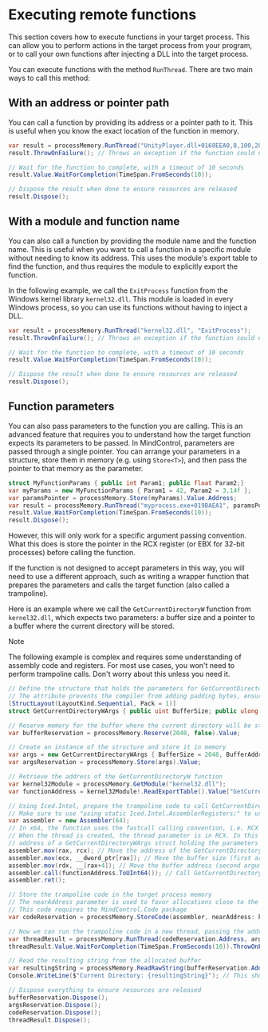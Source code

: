 ﻿# Executing remote functions

This section covers how to execute functions in your target process. This can allow you to perform actions in the target process from your program, or to call your own functions after injecting a DLL into the target process.

You can execute functions with the method `RunThread`. There are two main ways to call this method:

## With an address or pointer path

You can call a function by providing its address or a pointer path to it. This is useful when you know the exact location of the function in memory.

```csharp
var result = processMemory.RunThread("UnityPlayer.dll+0168EEA0,8,100,28,20,80");
result.ThrowOnFailure(); // Throws an exception if the function could not be executed

// Wait for the function to complete, with a timeout of 10 seconds
result.Value.WaitForCompletion(TimeSpan.FromSeconds(10));

// Dispose the result when done to ensure resources are released
result.Dispose();
```

## With a module and function name

You can also call a function by providing the module name and the function name. This is useful when you want to call a function in a specific module without needing to know its address. This uses the module's export table to find the function, and thus requires the module to explicitly export the function.

In the following example, we call the `ExitProcess` function from the Windows kernel library `kernel32.dll`. This module is loaded in every Windows process, so you can use its functions without having to inject a DLL.

```csharp
var result = processMemory.RunThread("kernel32.dll", "ExitProcess");
result.ThrowOnFailure(); // Throws an exception if the function could not be executed

// Wait for the function to complete, with a timeout of 10 seconds
result.Value.WaitForCompletion(TimeSpan.FromSeconds(10));

// Dispose the result when done to ensure resources are released
result.Dispose();
```

## Function parameters

You can also pass parameters to the function you are calling. This is an advanced feature that requires you to understand how the target function expects its parameters to be passed. In MindControl, parameters are passed through a single pointer. You can arrange your parameters in a structure, store them in memory (e.g. using `Store<T>`), and then pass the pointer to that memory as the parameter.

```csharp
struct MyFunctionParams { public int Param1; public float Param2;}
var myParams = new MyFunctionParams { Param1 = 42, Param2 = 3.14f };
var paramsPointer = processMemory.Store(myParams).Value.Address;
var result = processMemory.RunThread("myprocess.exe+019BAEA1", paramsPointer);
result.Value.WaitForCompletion(TimeSpan.FromSeconds(10));
result.Dispose();
```

However, this will only work for a specific argument passing convention. What this does is store the pointer in the RCX register (or EBX for 32-bit processes) before calling the function.

If the function is not designed to accept parameters in this way, you will need to use a different approach, such as writing a wrapper function that prepares the parameters and calls the target function (also called a trampoline).

Here is an example where we call the `GetCurrentDirectoryW` function from `kernel32.dll`, which expects two parameters: a buffer size and a pointer to a buffer where the current directory will be stored.

> [!NOTE]
> The following example is complex and requires some understanding of assembly code and registers. For most use cases, you won't need to perform trampoline calls. Don't worry about this unless you need it.

```csharp
// Define the structure that holds the parameters for GetCurrentDirectoryW
// The attribute prevents the compiler from adding padding bytes, ensuring the structure is packed tightly in memory.
[StructLayout(LayoutKind.Sequential, Pack = 1)]
struct GetCurrentDirectoryWArgs { public uint BufferSize; public ulong BufferAddress; }

// Reserve memory for the buffer where the current directory will be stored
var bufferReservation = processMemory.Reserve(2048, false).Value;

// Create an instance of the structure and store it in memory
var args = new GetCurrentDirectoryWArgs { BufferSize = 2048, BufferAddress = bufferReservation.Address };
var argsReservation = processMemory.Store(args).Value;

// Retrieve the address of the GetCurrentDirectoryW function
var kernel32Module = processMemory.GetModule("kernel32.dll");
var functionAddress = kernel32Module!.ReadExportTable().Value["GetCurrentDirectoryW"];

// Using Iced.Intel, prepare the trampoline code to call GetCurrentDirectoryW
// Make sure to use "using static Iced.Intel.AssemblerRegisters;" to use the registers in a readable way
var assembler = new Assembler(64);
// In x64, the function uses the fastcall calling convention, i.e. RCX and RDX are used for the two arguments.
// When the thread is created, the thread parameter is in RCX. In this case, our parameter is going to be the
// address of a GetCurrentDirectoryWArgs struct holding the parameters we want.
assembler.mov(rax, rcx); // Move the address of the GetCurrentDirectoryWArgs struct to RAX, to free up RCX
assembler.mov(ecx, __dword_ptr[rax]); // Move the buffer size (first argument) to ECX/RCX
assembler.mov(rdx, __[rax+4]); // Move the buffer address (second argument) to RDX
assembler.call(functionAddress.ToUInt64()); // Call GetCurrentDirectoryW
assembler.ret();

// Store the trampoline code in the target process memory
// The nearAddress parameter is used to favor allocations close to the kernel32.dll module, for more efficient jumps
// This code requires the MindControl.Code package
var codeReservation = processMemory.StoreCode(assembler, nearAddress: kernel32Module.GetRange().Start).Value;

// Now we can run the trampoline code in a new thread, passing the address of the GetCurrentDirectoryWArgs struct
var threadResult = processMemory.RunThread(codeReservation.Address, argsReservation.Address);
threadResult.Value.WaitForCompletion(TimeSpan.FromSeconds(10)).ThrowOnFailure();

// Read the resulting string from the allocated buffer
var resultingString = processMemory.ReadRawString(bufferReservation.Address, Encoding.Unicode, 512).Value;
Console.WriteLine($"Current Directory: {resultingString}"); // This should print the directory of the target process

// Dispose everything to ensure resources are released
bufferReservation.Dispose();
argsReservation.Dispose();
codeReservation.Dispose();
threadResult.Dispose();
```
